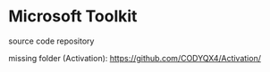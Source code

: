 # Microsoft Toolkit
source code repository

missing folder (Activation): https://github.com/CODYQX4/Activation/


